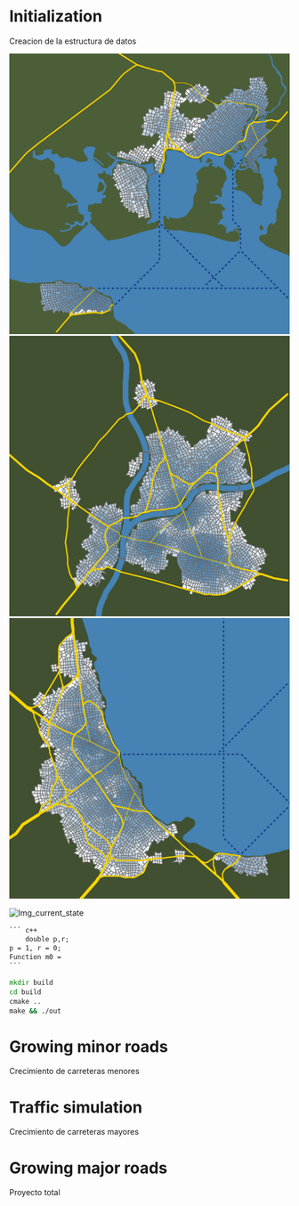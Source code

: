 # Initialization
Creacion de la estructura de datos 

![Img_current_state](./src/img/Figure11d.png)
![Img_current_state](./src/img/Figure11e.png)
![Img_current_state](./src/img/Figure12.png)
   

![Img_current_state](./img/hybridmodel.png)


    ``` c++
        double p,r;   
    p = 1, r = 0; 
    Function m0 = 
    ```

   ``` cmd
   mkdir build
   cd build
   cmake ..
   make && ./out
   ```


# Growing minor roads  
Crecimiento de carreteras menores

# Traffic simulation
Crecimiento de carreteras mayores 

# Growing major roads
Proyecto total



   